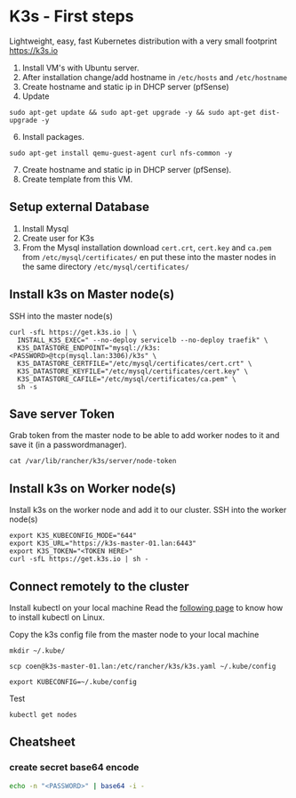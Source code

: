 # K3s - First steps

Lightweight, easy, fast Kubernetes distribution with a very small footprint
https://k3s.io

1. Install VM's with Ubuntu server.
2. After installation change/add hostname in `/etc/hosts` and `/etc/hostname`
3. Create hostname and static ip in DHCP server (pfSense)
4. Update

```
sudo apt-get update && sudo apt-get upgrade -y && sudo apt-get dist-upgrade -y
```

6. Install packages.

```
sudo apt-get install qemu-guest-agent curl nfs-common -y
```

7. Create hostname and static ip in DHCP server (pfSense).
8. Create template from this VM.

## Setup external Database

1. Install Mysql
2. Create user for K3s
3. From the Mysql installation download `cert.crt`, `cert.key` and `ca.pem` from `/etc/mysql/certificates/` en put these into the master nodes in the same directory `/etc/mysql/certificates/`

## Install k3s on Master node(s)

SSH into the master node(s)

```
curl -sfL https://get.k3s.io | \
  INSTALL_K3S_EXEC=" --no-deploy servicelb --no-deploy traefik" \
  K3S_DATASTORE_ENDPOINT="mysql://k3s:<PASSWORD>@tcp(mysql.lan:3306)/k3s" \
  K3S_DATASTORE_CERTFILE="/etc/mysql/certificates/cert.crt" \
  K3S_DATASTORE_KEYFILE="/etc/mysql/certificates/cert.key" \
  K3S_DATASTORE_CAFILE="/etc/mysql/certificates/ca.pem" \
  sh -s 
```

## Save server Token

Grab token from the master node to be able to add worker nodes to it and save it (in a passwordmanager).

```
cat /var/lib/rancher/k3s/server/node-token
```

## Install k3s on Worker node(s)

Install k3s on the worker node and add it to our cluster. SSH into the worker node(s)

```
export K3S_KUBECONFIG_MODE="644"
export K3S_URL="https://k3s-master-01.lan:6443"
export K3S_TOKEN="<TOKEN HERE>"
curl -sfL https://get.k3s.io | sh -
```

## Connect remotely to the cluster

Install kubectl on your local machine
Read the [following page](https://kubernetes.io/docs/tasks/tools/install-kubectl-linux/) to know how to install kubectl on Linux.

Copy the k3s config file from the master node to your local machine

```
mkdir ~/.kube/

scp coen@k3s-master-01.lan:/etc/rancher/k3s/k3s.yaml ~/.kube/config

export KUBECONFIG=~/.kube/config

```

Test

```
kubectl get nodes
```

## Cheatsheet

### create secret base64 encode

```bash
echo -n "<PASSWORD>" | base64 -i -
```
